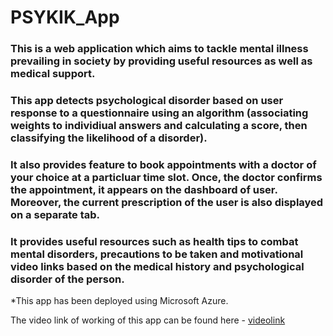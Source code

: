 # PSYKIK_App 

### This is a web application which aims to tackle mental illness prevailing in society by providing useful resources as well as medical support. 
### This app detects psychological disorder based on user response to a questionnaire using an algorithm (associating weights to individiual answers and calculating a score, then classifying the likelihood of a disorder). 
### It also provides feature to book appointments with a doctor of your choice at a particluar time slot. Once, the doctor confirms the appointment, it appears on the dashboard of user. Moreover, the current prescription of the user is also displayed on a separate tab.
### It provides useful resources such as health tips to combat mental disorders, precautions to be taken and motivational video links based on the medical history and psychological disorder of the person.

*This app has been deployed using Microsoft Azure.

The video link of working of this app can be found here - [videolink](https://www.youtube.com/watch?v=agLYSMw_VCI&feature=youtu.be)
